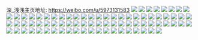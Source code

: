 深_浅浅主页地址: https://weibo.com/u/5973131583 
![](https://wx4.sinaimg.cn/mw2000/006weEnZgy1h94scaaptdj33403401ky.jpg) 
![](https://wx4.sinaimg.cn/mw2000/006weEnZgy1h94ju3fzuzj30u0140n4w.jpg) 
![](https://wx4.sinaimg.cn/mw2000/006weEnZgy1h94ju3zhflj30u0140gt7.jpg) 
![](https://wx4.sinaimg.cn/mw2000/006weEnZgy1h94ju314wnj30u01407bc.jpg) 
![](https://wx4.sinaimg.cn/mw2000/006weEnZgy1h94gwwz93kj31400u0adt.jpg) 
![](https://wx4.sinaimg.cn/mw2000/006weEnZgy1h94gwxhk9fj30u0140agf.jpg) 
![](https://wx4.sinaimg.cn/mw2000/006weEnZgy1h94gwwl8ytj30u0140age.jpg) 
![](https://wx4.sinaimg.cn/mw2000/006weEnZgy1h90vf7pkybj31400u010z.jpg) 
![](https://wx4.sinaimg.cn/mw2000/006weEnZgy1h90vf7a4gqj30u014048r.jpg) 
![](https://wx4.sinaimg.cn/mw2000/006weEnZgy1h8r2jrmebqj30u00yfq8a.jpg) 
![](https://wx4.sinaimg.cn/mw2000/006weEnZgy1h8r2krfeg1j30ts12vq8f.jpg) 
![](https://wx4.sinaimg.cn/mw2000/006weEnZgy1h8psjbci6xj32c22c2hdt.jpg) 
![](https://wx4.sinaimg.cn/mw2000/006weEnZgy1h8nknkjr1tj30vs0mn3zq.jpg) 
![](https://wx4.sinaimg.cn/mw2000/006weEnZgy1h8nkpexh5sj30u0140tej.jpg) 
![](https://wx4.sinaimg.cn/mw2000/006weEnZgy1h8l5wdv193j30u00tsabu.jpg) 
![](https://wx4.sinaimg.cn/mw2000/006weEnZgy1h8cufy4q67j32dh35ze82.jpg) 
![](https://wx4.sinaimg.cn/mw2000/006weEnZgy1h8cug2spbgj32dc1qc7wi.jpg) 
![](https://wx4.sinaimg.cn/mw2000/006weEnZgy1h8cug72rntj324j24j4qq.jpg) 
![](https://wx4.sinaimg.cn/mw2000/006weEnZgy1h83n7gm72gj32dr36c4qt.jpg) 
![](https://wx4.sinaimg.cn/mw2000/006weEnZgy1h83f21izl5j32dr36chdw.jpg) 
![](https://wx4.sinaimg.cn/mw2000/006weEnZgy1h82acbhu4kj31c022vnpd.jpg) 
![](https://wx4.sinaimg.cn/mw2000/006weEnZgy1h8146jmihlj32c02c0x6q.jpg) 
![](https://wx4.sinaimg.cn/mw2000/006weEnZgy1h8146nz0lwj335s2dcqv7.jpg) 
![](https://wx4.sinaimg.cn/mw2000/006weEnZgy1h8146ibvrzj32c027cnpe.jpg) 
![](https://wx4.sinaimg.cn/mw2000/006weEnZgy1h8146q1hf4j31ho1zkkjl.jpg) 
![](https://wx4.sinaimg.cn/mw2000/006weEnZgy1h8087ayvbaj32502yhx6q.jpg) 
![](https://wx4.sinaimg.cn/mw2000/006weEnZgy1h7z6391x3kj324836cx6r.jpg) 
![](https://wx4.sinaimg.cn/mw2000/006weEnZgy1h7y5q7ghlvj313u0tt4bn.jpg) 
![](https://wx4.sinaimg.cn/mw2000/006weEnZgy1h7y5rv0ownj32dr36chdw.jpg) 
![](https://wx4.sinaimg.cn/mw2000/006weEnZgy1h7y1rt2t00j32c0340e82.jpg) 
![](https://wx4.sinaimg.cn/mw2000/006weEnZgy1h7y1rwyskoj32802yo4qr.jpg) 
![](https://wx4.sinaimg.cn/mw2000/006weEnZgy1h7y1rnh30dj31ho1zke81.jpg) 
![](https://wx4.sinaimg.cn/mw2000/006weEnZgy1h7y1s2ftrjj32dr36ckjm.jpg) 
![](https://wx4.sinaimg.cn/mw2000/006weEnZgy1h7y1so57x9j30u0140qcq.jpg) 
![](https://wx4.sinaimg.cn/mw2000/006weEnZgy1h7wpjywimsj32n025rkjl.jpg) 
![](https://wx4.sinaimg.cn/mw2000/006weEnZgy1h7r33zo00yj32dr36cx6s.jpg) 
![](https://wx4.sinaimg.cn/mw2000/006weEnZgy1h7mi5pdudzj32dr36ckjp.jpg) 
![](https://wx4.sinaimg.cn/mw2000/006weEnZgy1h7mi5t7akyj336c36c7wm.jpg) 
![](https://wx4.sinaimg.cn/mw2000/006weEnZgy1h7mi5lv82yj336c36cb2e.jpg) 
![](https://wx4.sinaimg.cn/mw2000/006weEnZgy1h7l9nlpy8dj32802yonpe.jpg) 
![](https://wx4.sinaimg.cn/mw2000/006weEnZgy1h7l9nayhi3j31ho1zkb2a.jpg) 
![](https://wx4.sinaimg.cn/mw2000/006weEnZgy1h7hvydu91vj3341341kjm.jpg) 
![](https://wx4.sinaimg.cn/mw2000/006weEnZgy1h75b9mu77yj30u0140dkg.jpg) 
![](https://wx4.sinaimg.cn/mw2000/006weEnZgy1h72ilm5vgcj30hs0a6gos.jpg) 
![](https://wx4.sinaimg.cn/mw2000/006weEnZgy1h6wf6tr3dmj32ug291x6p.jpg) 
![](https://wx4.sinaimg.cn/mw2000/006weEnZgy1h68upx75czj30u0140ta8.jpg) 
![](https://wx4.sinaimg.cn/mw2000/006weEnZgy1h68uqg7hgvj30u01400u6.jpg) 
![](https://wx4.sinaimg.cn/mw2000/006weEnZgy1h5sprt9hp6j30s718fwjq.jpg) 
![](https://wx4.sinaimg.cn/mw2000/006weEnZgy1h5o40qsvaqj33402c0npf.jpg) 
![](https://wx4.sinaimg.cn/mw2000/006weEnZgy1h57u4tdzy8j32c0340qv6.jpg) 
![](https://wx4.sinaimg.cn/mw2000/006weEnZgy1h4h6ixwjpkj33402c01l0.jpg) 
![](https://wx4.sinaimg.cn/mw2000/006weEnZgy1h4fza9qpkej33402c0x6p.jpg) 
![](https://wx4.sinaimg.cn/mw2000/006weEnZgy1h4fza7ybgaj33402c01kz.jpg) 
![](https://wx4.sinaimg.cn/mw2000/006weEnZgy1h4fzabqvstj33402c07wi.jpg) 
![](https://wx4.sinaimg.cn/mw2000/006weEnZgy1h4fzadb06lj33402c0e82.jpg) 
![](https://wx4.sinaimg.cn/mw2000/006weEnZgy1h4fzaf5q6jj33402c0hdu.jpg) 
![](https://wx4.sinaimg.cn/mw2000/006weEnZgy1h4fzagsi4aj33402c0x6p.jpg) 
![](https://wx4.sinaimg.cn/mw2000/006weEnZgy1h4fzaipp90j33402c0e82.jpg) 
![](https://wx4.sinaimg.cn/mw2000/006weEnZgy1h4fzakxz90j33402c0hdv.jpg) 
![](https://wx4.sinaimg.cn/mw2000/006weEnZgy1h4fzaobp7xj32c0340hdu.jpg) 
![](https://wx4.sinaimg.cn/mw2000/006weEnZgy1h4c88b2wsjj33402c07wi.jpg) 
![](https://wx4.sinaimg.cn/mw2000/006weEnZgy1h495rwzt3rj33402c0qv6.jpg) 
![](https://wx4.sinaimg.cn/mw2000/006weEnZgy1h44ksanxf2j30mi0u079v.jpg) 
![](https://wx4.sinaimg.cn/mw2000/006weEnZgy1h435sl8pq8j33402c0e83.jpg) 
![](https://wx4.sinaimg.cn/mw2000/006weEnZgy1h435sk35y6j313u0tuqht.jpg) 
![](https://wx4.sinaimg.cn/mw2000/006weEnZgy1h3vd0eqndij31hr2he4qp.jpg) 
![](https://wx4.sinaimg.cn/mw2000/006weEnZgy1h2vibu0reyj32c033vkjm.jpg) 
![](https://wx4.sinaimg.cn/mw2000/006weEnZgy1h2vibr3djsj33402bv4qr.jpg) 
![](https://wx4.sinaimg.cn/mw2000/006weEnZgy1h2f8c2tz8qj31yc0wi7wh.jpg) 
![](https://wx4.sinaimg.cn/mw2000/006weEnZgy1h2e2xmyq0kj33402c0qv6.jpg) 
![](https://wx4.sinaimg.cn/mw2000/006weEnZgy1h21a8nb3x5j31zs2nqkjm.jpg) 
![](https://wx4.sinaimg.cn/mw2000/006weEnZgy1h0vmg1wov8j33402c0x6r.jpg) 
![](https://wx4.sinaimg.cn/mw2000/006weEnZgy1h0vmednjoij32c03404qt.jpg) 
![](https://wx4.sinaimg.cn/mw2000/006weEnZgy1h0s2zopsdcj313u0px189.jpg) 
![](https://wx4.sinaimg.cn/mw2000/006weEnZgy1h0r3ygnt9rj313u0tunha.jpg) 
![](https://wx4.sinaimg.cn/mw2000/006weEnZgy1h09sdk9droj30co08gglx.jpg) 
![](https://wx4.sinaimg.cn/mw2000/006weEnZgy1h0296zn088j32802yoe82.jpg) 
![](https://wx4.sinaimg.cn/mw2000/006weEnZly1gidd6484zgj32c0340kjl.jpg) 
![](https://wx4.sinaimg.cn/mw2000/006weEnZly1gicnkvyb8vj30p00idgpt.jpg) 
